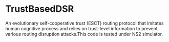 # TrustBasedDSR 
An evolutionary self-cooperative trust (ESCT) routing protocol that imitates human cognitive process and relies on trust-level information to prevent various routing disruption attacks.This code is tested under NS2 simulator.
